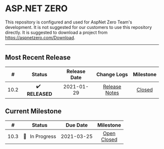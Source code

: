 # ASP.NET ZERO

This repository is configured and used for AspNet Zero Team's development. 
It is not suggested for our customers to use this repository directly. It is suggested to download a project from https://aspnetzero.com/Download.

____________

## Most Recent Release

|  #   |     Status     |  Release Date  |                         Change Logs                          |                          Milestone                           |
| :--: | :------------: | :--------: | :----------------------------------------------------------: | :----------------------------------------------------------: |
| 10.2 | ✔️ &thinsp; **RELEASED** | 2021-01-29 | [Release Notes](https://docs.aspnetzero.com/en/common/latest/Change-Logs) | [Closed](https://github.com/aspnetzero/aspnet-zero-core/milestone/83?closed=1) |

## Current Milestone
|  #   |    Status     |  Due Date  |                          Milestone                           |
| :--: | :-----------: | :--------: | :----------------------------------------------------------: |
| 10.3  | 🚧 &thinsp; In Progress | 2021-03-25 | [Open](https://github.com/aspnetzero/aspnet-zero-core/milestone/84)<br>[Closed](https://github.com/aspnetzero/aspnet-zero-core/milestone/84?closed=1) |

